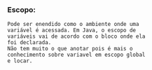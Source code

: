 ### Escopo:
    Pode ser enendido como o ambiente onde uma
    variável é acessada. Em Java, o escopo de 
    variáveis vai de acordo com o bloco onde ela 
    foi declarada.
    Não tem muito o que anotar pois é mais o 
    conhecimento sobre variavel em escopo global
    e locar.
    